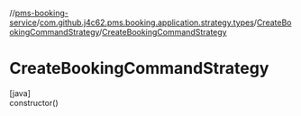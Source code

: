 //[pms-booking-service](../../../index.md)/[com.github.j4c62.pms.booking.application.strategy.types](../index.md)/[CreateBookingCommandStrategy](index.md)/[CreateBookingCommandStrategy](-create-booking-command-strategy.md)

# CreateBookingCommandStrategy

[java]\
constructor()
